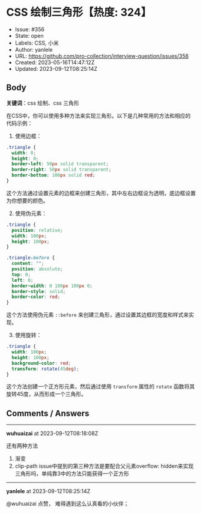 # CSS 绘制三角形【热度: 324】

- Issue: #356
- State: open
- Labels: CSS, 小米
- Author: yanlele
- URL: https://github.com/pro-collection/interview-question/issues/356
- Created: 2023-05-16T14:47:12Z
- Updated: 2023-09-12T08:25:14Z

## Body

**关键词**：css 绘制、css 三角形

在CSS中，你可以使用多种方法来实现三角形。以下是几种常用的方法和相应的代码示例：

1. 使用边框：

```css
.triangle {
  width: 0;
  height: 0;
  border-left: 50px solid transparent;
  border-right: 50px solid transparent;
  border-bottom: 100px solid red;
}
```

这个方法通过设置元素的边框来创建三角形，其中左右边框设为透明，底边框设置为你想要的颜色。

2. 使用伪元素：

```css
.triangle {
  position: relative;
  width: 100px;
  height: 100px;
}

.triangle:before {
  content: "";
  position: absolute;
  top: 0;
  left: 0;
  border-width: 0 100px 100px 0;
  border-style: solid;
  border-color: red;
}
```

这个方法使用伪元素 `::before` 来创建三角形，通过设置其边框的宽度和样式来实现。

3. 使用旋转：

```css
.triangle {
  width: 100px;
  height: 100px;
  background-color: red;
  transform: rotate(45deg);
}
```

这个方法创建一个正方形元素，然后通过使用 `transform` 属性的 `rotate` 函数将其旋转45度，从而形成一个三角形。


## Comments / Answers

---

**wuhuaizai** at 2023-09-12T08:18:08Z

还有两种方法
1. 渐变
2. clip-path
issue中提到的第三种方法是要配合父元素overflow: hidden来实现三角形吗，单纯靠3中的方法只能获得一个正方形

---

**yanlele** at 2023-09-12T08:25:14Z

@wuhuaizai 点赞， 难得遇到这么认真看的小伙伴；
